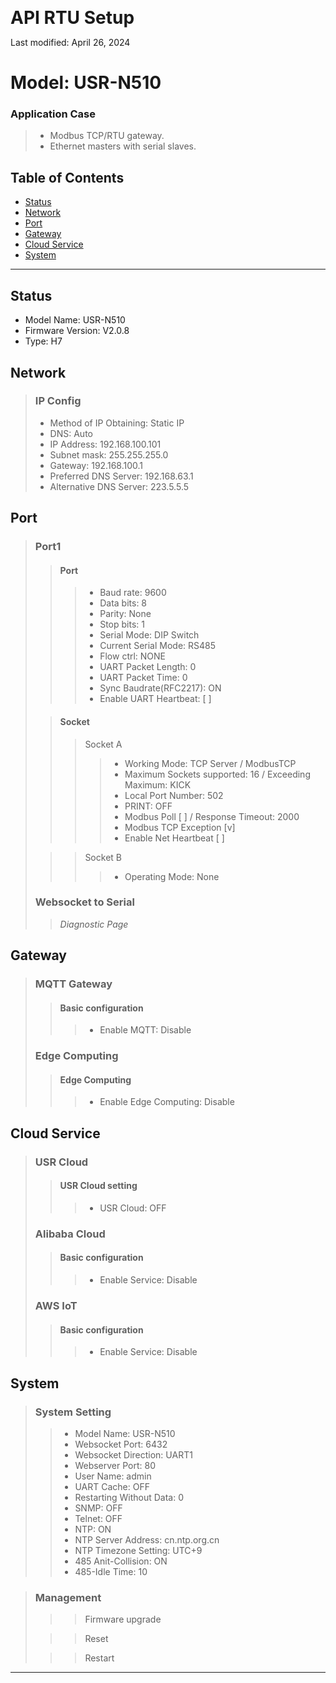 <span style="font-size:2em; font-weight: bold;">API RTU Setup</span>

Last modified: April 26, 2024

# Model: USR-N510

### Application Case

> - Modbus TCP/RTU gateway.
> - Ethernet masters with serial slaves.

## Table of Contents

- [Status](#Status)
- [Network](#Network)
- [Port](#Port)
- [Gateway](#Gateway)
- [Cloud Service](#Cloud-Service)
- [System](#System)

---

## Status
- Model Name: USR-N510
- Firmware Version: V2.0.8
- Type: H7

## Network

>### IP Config
>- Method of IP Obtaining: Static IP
>- DNS: Auto
>- IP Address: 192.168.100.101
>- Subnet mask: 255.255.255.0
>- Gateway: 192.168.100.1
>- Preferred DNS Server: 192.168.63.1
>- Alternative DNS Server: 223.5.5.5

## Port
> ### Port1
>> #### Port
>>> - Baud rate: 9600
>>> - Data bits: 8
>>> - Parity: None
>>> - Stop bits: 1
>>> - Serial Mode: DIP Switch
>>> - Current Serial Mode: RS485
>>> - Flow ctrl: NONE
>>> - UART Packet Length: 0
>>> - UART Packet Time: 0
>>> - Sync Baudrate(RFC2217): ON
>>> - Enable UART Heartbeat: [ ]
>
>> #### Socket
>>> Socket A
>>>> - Working Mode: TCP Server / ModbusTCP
>>>> - Maximum Sockets supported: 16 / Exceeding Maximum: KICK
>>>> - Local Port Number: 502
>>>> - PRINT: OFF
>>>> - Modbus Poll [ ] / Response Timeout: 2000
>>>> - Modbus TCP Exception [v]
>>>> - Enable Net Heartbeat [ ]
>
>>> Socket B
>>>> - Operating Mode: None
>
> ### Websocket to Serial
>> *Diagnostic Page*

## Gateway
> ### MQTT Gateway
>> #### Basic configuration
>>> - Enable MQTT: Disable
> ### Edge Computing
>> #### Edge Computing
>>> - Enable Edge Computing: Disable

## Cloud Service
> ### USR Cloud
>> #### USR Cloud setting
>>> - USR Cloud: OFF
> ### Alibaba Cloud
>> #### Basic configuration
>>> - Enable Service: Disable
> ### AWS IoT
>> #### Basic configuration
>>> - Enable Service: Disable 

## System
> ### System Setting
>> - Model Name: USR-N510
>> - Websocket Port: 6432
>> - Websocket Direction: UART1
>> - Webserver Port: 80
>> - User Name: admin
>> - UART Cache: OFF
>> - Restarting Without Data: 0
>> - SNMP: OFF
>> - Telnet: OFF
>> - NTP: ON
>> - NTP Server Address: cn.ntp.org.cn
>> - NTP Timezone Setting: UTC+9
>> - 485 Anit-Collision: ON
>> - 485-Idle Time: 10

> ### Management
>>> Firmware upgrade
>
>>> Reset
>
>>> Restart
>


---

